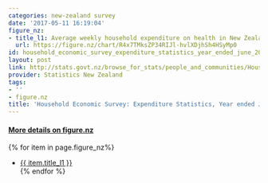 ```yaml
---
categories: new-zealand survey
date: '2017-05-11 16:19:04'
figure_nz:
- title_l1: Average weekly household expenditure on health in New Zealand regions
  url: https://figure.nz/chart/R4x7TMksZP34RIJl-hvlXDjhSh4HSyMp0
id: household_economic_survey_expenditure_statistics_year_ended_june_2016
layout: post
link: http://stats.govt.nz/browse_for_stats/people_and_communities/Households/HouseholdExpenditureStatistics_HOTPYeJun16.aspx
provider: Statistics New Zealand
tags:
- ''
- figure.nz
title: 'Household Economic Survey: Expenditure Statistics, Year ended June 2016'
---
```


<h4><u> More details on figure.nz</u></h4>
{% for item in page.figure_nz%}
<ul class="post-list">
    <li><a href="{{ item.url }}">{{ item.title_l1 }}</a></li>
{% endfor %}
</ul>